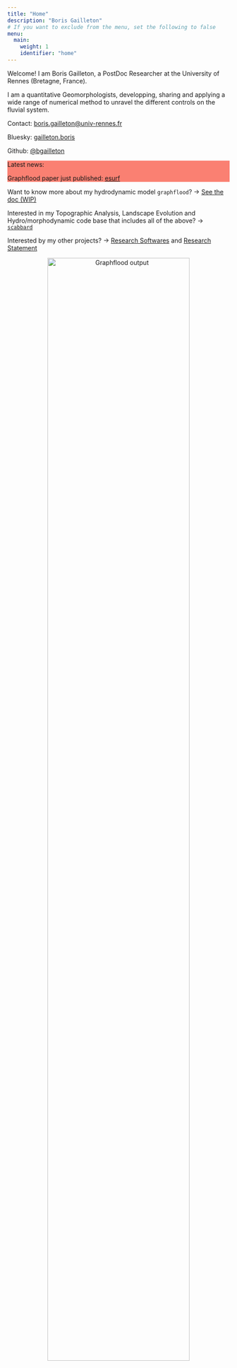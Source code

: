 ```yaml
---
title: "Home"
description: "Boris Gailleton"
# If you want to exclude from the menu, set the following to false
menu: 
  main:
    weight: 1
    identifier: "home"
---
```



<div class="main-paragraph">
    <p>Welcome! I am Boris Gailleton, a PostDoc Researcher at the University of Rennes (Bretagne, France).</p>
    <p>I am a quantitative Geomorphologists, developping, sharing and applying a wide range of numerical method to unravel the different controls on the fluvial system.</p>
    <p>Contact:  <a href="mailto:boris.gailleton@univ-rennes.fr">boris.gailleton@univ-rennes.fr</a></p>
    <p>Bluesky:  <a href="https://bsky.app/profile/bgailleton.bsky.social">gailleton.boris</a></p>
    <p>Github:  <a href="https://github.com/bgailleton">@bgailleton</a></p>

</div>


<div class="main-paragraph" style="background-color: #FA8072;">
    <p>Latest news:</p>
    <p>Graphflood paper just published: <a href="https://esurf.copernicus.org/articles/12/1295/2024/">esurf</a></p>

</div>

Want to know more about my hydrodynamic model `graphflood`? -> [See the doc (WIP)](/softwares/graphflood/)

Interested in my Topographic Analysis, Landscape Evolution and Hydro/morphodynamic code base that includes all of the above? -> [`scabbard`](/softwares/scabbard/)

Interested by my other projects? -> [Research Softwares](/softwares/) and [Research Statement](/about/)

<div style="text-align: center;">
    <img src="/images/about/graphflood_nice.png" alt="Graphflood output" style="width: 80%; max-width: 600px;">
</div>

